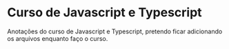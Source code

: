 # Curso de Javascript e Typescript

Anotações do curso de Javascript e Typescript, pretendo ficar adicionando os arquivos enquanto faço o curso.
